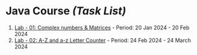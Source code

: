# Java Course _(Task List)_

1. [Lab - 01: Complex numbers & Matrices](https://github.com/atayev2012/java_course_2024/tree/main/src/lab_01)  - Period: 20 Jan 2024 - 20 Feb 2024
2. [Lab - 02: A-Z and a-z Letter Counter](https://github.com/atayev2012/java_course_2024/tree/main/src/lab_02)  - Period: 24 Feb 2024 - 24 March 2024
